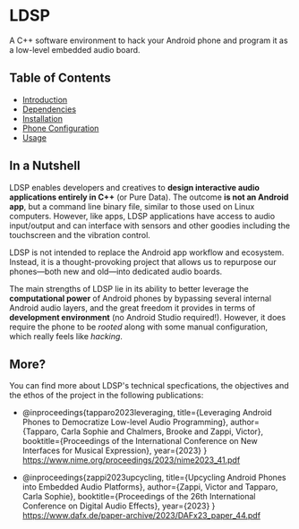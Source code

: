 # LDSP

A C++ software environment to hack your Android phone and program it as a low-level embedded audio board.

## Table of Contents

- [Introduction](docs/0_introduction.md)
- [Dependencies](docs/1_dependencies.md)
- [Installation](docs/2_installation.md)
- [Phone Configuration](docs/3_phone_config_.md)
- [Usage](docs/4_usage.md)

## In a Nutshell
LDSP enables developers and creatives to **design interactive audio applications entirely in C++** (or Pure Data). The outcome **is not an Android app**, but a command line binary file, similar to those used on Linux computers. However, like apps, LDSP applications have access to audio input/output and can interface with sensors and other goodies including the touchscreen and the vibration control.

LDSP is not intended to replace the Android app workflow and ecosystem. Instead, it is a thought-provoking project that allows us to repurpose our phones—both new and old—into dedicated audio boards.

The main strengths of LDSP lie in its ability to better leverage the **computational power** of Android phones by bypassing several internal Android audio layers, and the great freedom it provides in terms of **development environment** (no Android Studio required!). However, it does require the phone to be *rooted* along with some manual configuration, which really feels like *hacking*.

## More?
You can find more about LDSP's technical specfications, the objectives and the ethos of the project in the following publications:

- @inproceedings{tapparo2023leveraging,
    title={Leveraging Android Phones to Democratize Low-level Audio Programming},
    author={Tapparo, Carla Sophie and Chalmers, Brooke and Zappi, Victor},
    booktitle={Proceedings of the International Conference on New Interfaces for Musical Expression},
    year={2023}
  }
  https://www.nime.org/proceedings/2023/nime2023_41.pdf

- @inproceedings{zappi2023upcycling,
    title={Upcycling Android Phones into Embedded Audio Platforms},
    author={Zappi, Victor and Tapparo, Carla Sophie},
    booktitle={Proceedings of the 26th International Conference on Digital Audio Effects},
    year={2023}
  }<br>
  https://www.dafx.de/paper-archive/2023/DAFx23_paper_44.pdf




